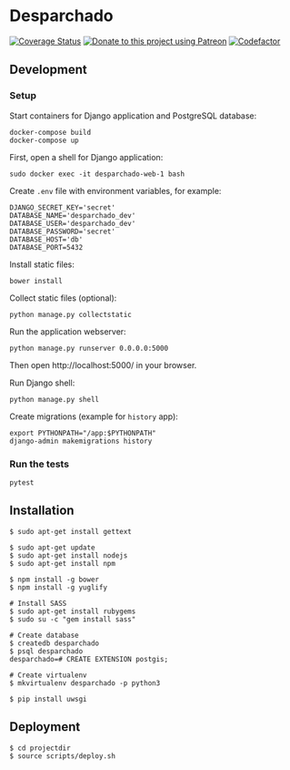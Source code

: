 # Desparchado

[![Coverage Status](https://codecov.io/gh/cansadadeserfeliz/desparchado/branch/main/graphs/badge.svg?branch=main)](https://codecov.io/github/cansadadeserfeliz/desparchado?branch=main)
[![Donate to this project using Patreon](https://img.shields.io/badge/patreon-donate-yellow.svg)](https://www.patreon.com/desparchado)
[![Codefactor](https://www.codefactor.io/repository/github/cansadadeserfeliz/desparchado/badge?style=social)](https://www.codefactor.io/repository/github/cansadadeserfeliz/desparchado)

## Development

### Setup

Start containers for Django application and PostgreSQL database:

    docker-compose build
    docker-compose up

First, open a shell for Django application:

    sudo docker exec -it desparchado-web-1 bash

Create `.env` file with environment variables, for example:

    DJANGO_SECRET_KEY='secret'
    DATABASE_NAME='desparchado_dev'
    DATABASE_USER='desparchado_dev'
    DATABASE_PASSWORD='secret'
    DATABASE_HOST='db'
    DATABASE_PORT=5432

Install static files:

    bower install

Collect static files (optional):

    python manage.py collectstatic

Run the application webserver:

    python manage.py runserver 0.0.0.0:5000

Then open http://localhost:5000/ in your browser.

Run Django shell:

    python manage.py shell

Create migrations (example for `history` app):

    export PYTHONPATH="/app:$PYTHONPATH"
    django-admin makemigrations history

### Run the tests

    pytest

## Installation

    $ sudo apt-get install gettext

    $ sudo apt-get update
    $ sudo apt-get install nodejs
    $ sudo apt-get install npm

    $ npm install -g bower
    $ npm install -g yuglify

    # Install SASS
    $ sudo apt-get install rubygems
    $ sudo su -c "gem install sass"

    # Create database
    $ createdb desparchado
    $ psql desparchado
    desparchado=# CREATE EXTENSION postgis;

    # Create virtualenv
    $ mkvirtualenv desparchado -p python3

    $ pip install uwsgi

## Deployment

    $ cd projectdir
    $ source scripts/deploy.sh

